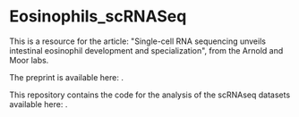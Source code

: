 # Eosinophils_scRNASeq

This is a resource for the article: "Single-cell RNA sequencing unveils intestinal eosinophil development and specialization", from the Arnold and Moor labs. 

The preprint is available here: .

This repository contains the code for the analysis of the scRNAseq datasets available here: .

